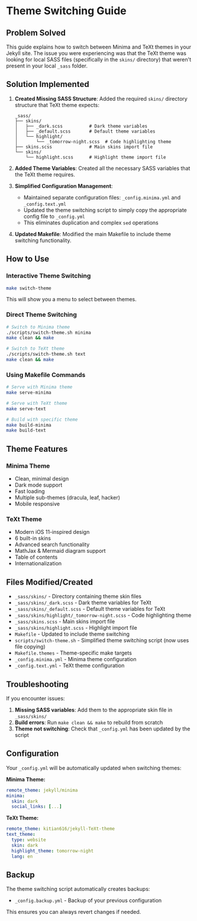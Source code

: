 # Theme Switching Guide

## Problem Solved

This guide explains how to switch between Minima and TeXt themes in your Jekyll site. The issue you were experiencing was that the TeXt theme was looking for local SASS files (specifically in the `skins/` directory) that weren't present in your local `_sass` folder.

## Solution Implemented

1. **Created Missing SASS Structure**: Added the required `skins/` directory structure that TeXt theme expects:
   ```
   _sass/
   ├── skins/
   │   ├── _dark.scss          # Dark theme variables
   │   ├── _default.scss       # Default theme variables
   │   └── highlight/
   │       └── _tomorrow-night.scss  # Code highlighting theme
   ├── skins.scss              # Main skins import file
   └── skins/
       └── highlight.scss      # Highlight theme import file
   ```

2. **Added Theme Variables**: Created all the necessary SASS variables that the TeXt theme requires.

3. **Simplified Configuration Management**: 
   - Maintained separate configuration files: `_config.minima.yml` and `_config.text.yml`
   - Updated the theme switching script to simply copy the appropriate config file to `_config.yml`
   - This eliminates duplication and complex `sed` operations

4. **Updated Makefile**: Modified the main Makefile to include theme switching functionality.

## How to Use

### Interactive Theme Switching
```bash
make switch-theme
```
This will show you a menu to select between themes.

### Direct Theme Switching
```bash
# Switch to Minima theme
./scripts/switch-theme.sh minima
make clean && make

# Switch to TeXt theme  
./scripts/switch-theme.sh text
make clean && make
```

### Using Makefile Commands
```bash
# Serve with Minima theme
make serve-minima

# Serve with TeXt theme
make serve-text

# Build with specific theme
make build-minima
make build-text
```

## Theme Features

### Minima Theme
- Clean, minimal design
- Dark mode support  
- Fast loading
- Multiple sub-themes (dracula, leaf, hacker)
- Mobile responsive

### TeXt Theme
- Modern iOS 11-inspired design
- 6 built-in skins
- Advanced search functionality
- MathJax & Mermaid diagram support
- Table of contents
- Internationalization

## Files Modified/Created

- `_sass/skins/` - Directory containing theme skin files
- `_sass/skins/_dark.scss` - Dark theme variables for TeXt
- `_sass/skins/_default.scss` - Default theme variables for TeXt
- `_sass/skins/highlight/_tomorrow-night.scss` - Code highlighting theme
- `_sass/skins.scss` - Main skins import file
- `_sass/skins/highlight.scss` - Highlight import file
- `Makefile` - Updated to include theme switching
- `scripts/switch-theme.sh` - Simplified theme switching script (now uses file copying)
- `Makefile.themes` - Theme-specific make targets
- `_config.minima.yml` - Minima theme configuration
- `_config.text.yml` - TeXt theme configuration

## Troubleshooting

If you encounter issues:

1. **Missing SASS variables**: Add them to the appropriate skin file in `_sass/skins/`
2. **Build errors**: Run `make clean && make` to rebuild from scratch
3. **Theme not switching**: Check that `_config.yml` has been updated by the script

## Configuration

Your `_config.yml` will be automatically updated when switching themes:

**Minima Theme:**
```yaml
remote_theme: jekyll/minima
minima:
  skin: dark
  social_links: [...]
```

**TeXt Theme:**
```yaml
remote_theme: kitian616/jekyll-TeXt-theme
text_theme:
  type: website
  skin: dark
  highlight_theme: tomorrow-night
  lang: en
```

## Backup

The theme switching script automatically creates backups:
- `_config.backup.yml` - Backup of your previous configuration

This ensures you can always revert changes if needed.
